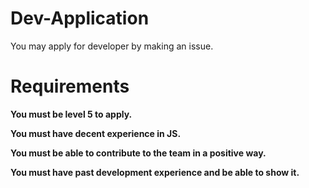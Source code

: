 # Dev-Application

You may apply for developer by making an issue.

# Requirements

**You must be level 5 to apply.**


**You must have decent experience in JS.**


**You must be able to contribute to the team in a positive way.**


**You must have past development experience and be able to show it.**
